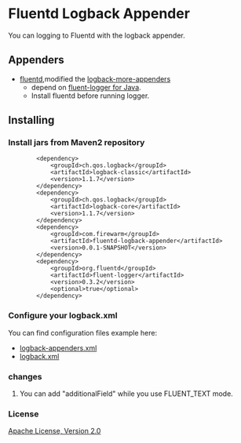 Fluentd Logback Appender
==================================================
You can logging to Fluentd with the logback appender.

## Appenders
- [fluentd](http://fluentd.org/),modified the [logback-more-appenders](https://github.com/sndyuk/logback-more-appenders)
    - depend on [fluent-logger for Java](https://github.com/fluent/fluent-logger-java).
     - Install fluentd before running logger.

## Installing

### Install jars from Maven2 repository
```
		<dependency>
			<groupId>ch.qos.logback</groupId>
			<artifactId>logback-classic</artifactId>
			<version>1.1.7</version>
		</dependency>
		<dependency>
			<groupId>ch.qos.logback</groupId>
			<artifactId>logback-core</artifactId>
			<version>1.1.7</version>
		</dependency>
		<dependency>
			<groupId>com.firewarm</groupId>
			<artifactId>fluentd-logback-appender</artifactId>
			<version>0.0.1-SNAPSHOT</version>
		</dependency>
		<dependency>
			<groupId>org.fluentd</groupId>
			<artifactId>fluent-logger</artifactId>
			<version>0.3.2</version>
			<optional>true</optional>
		</dependency>
```

### Configure your logback.xml
You can find configuration files example here:

- [logback-appenders.xml](https://github.com/lightingLYG/fluentd-logback-appender/blob/master/src/main/resources/logback-appenders.xml)
- [logback.xml](https://github.com/lightingLYG/fluentd-logback-appender/blob/master/src/main/resources/logback.xml)

### changes
1. You can add "additionalField" while you use FLUENT_TEXT mode.

### License
[Apache License, Version 2.0](LICENSE)